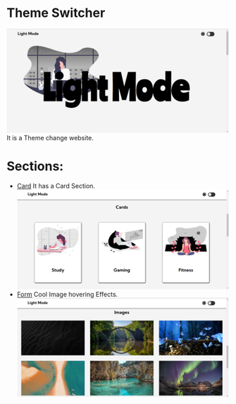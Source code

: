 # Theme Switcher
![Banner](https://github.com/Ayushrwork/Dark-light-mode/blob/master/media/images/darkmode%231.png?raw=true)
 It is a Theme change website.
 
# Sections:
* [Card](#general-info)
  It has a Card Section.
   ![Banner](https://github.com/Ayushrwork/Dark-light-mode/blob/master/media/images/darkmode%232.png?raw=true)
* [Form](#technologies)
  Cool Image hovering Effects.
   ![Banner](https://github.com/Ayushrwork/Dark-light-mode/blob/master/media/images/darkmode%233.png?raw=true)
